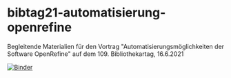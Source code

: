 # bibtag21-automatisierung-openrefine

Begleitende Materialien für den Vortrag "Automatisierungsmöglichkeiten der Software OpenRefine" auf dem 109. Bibliothekartag, 16.6.2021

[![Binder](https://mybinder.org/badge.svg)](https://mybinder.org/v2/gh/felixlohmeier/bibtag21-automatisierung-openrefine/main?urlpath=lab)
